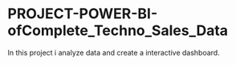 # PROJECT-POWER-BI-ofComplete_Techno_Sales_Data
In this project i analyze data and create a interactive dashboard.
